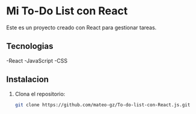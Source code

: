 # Mi To-Do List con React

Este es un proyecto creado con React para gestionar tareas.

## Tecnologias

-React
-JavaScript
-CSS

## Instalacion

1. Clona el repositorio:
    ```bash
    git clone https://github.com/mateo-gz/To-do-list-con-React.js.git